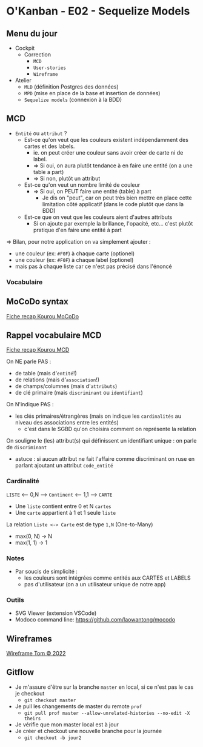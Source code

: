 # O'Kanban - E02 - Sequelize Models

## Menu du jour

- Cockpit
  - Correction 
    - `MCD` 
    - `User-stories`
    - `Wireframe`
- Atelier
  - `MLD` (définition Postgres des données) 
  - `MPD` (mise en place de la base et insertion de données)
  - `Sequelize models` (connexion à la BDD)
  

## MCD

- `Entité` ou `attribut` ? 
  - Est-ce qu'on veut que les couleurs existent indépendamment des cartes et des labels. 
    - ie. on peut créer une couleur sans avoir créer de carte ni de label. 
    - => Si oui, on aura plutôt tendance à en faire une entité (on a une table a part)
    - => Si non, plutôt un attribut
  - Est-ce qu'on veut un nombre limité de couleur
    - => Si oui, on PEUT faire une entité (table) à part
      - Je dis on "peut", car on peut très bien mettre en place cette limitation côté applicatif (dans le code plutôt que dans la BDD)
  - Est-ce que on veut que les couleurs aient d'autres attributs
    - Si on ajoute par exemple la brillance, l'opacité, etc... c'est plutôt pratique d'en faire une entité à part

=> Bilan, pour notre application on va simplement ajouter :
  - une couleur (ex: `#F0F`) à chaque carte (optionel)
  - une couleur (ex: `#F0F`) à chaque label (optionel)
  - mais pas à chaque liste car ce n'est pas précisé dans l'énoncé 

### Vocabulaire

## MoCoDo syntax

[Fiche recap Kourou MoCoDo](https://kourou.oclock.io/ressources/fiche-recap/mocodo)

## Rappel vocabulaire MCD

[Fiche recap Kourou MCD](https://kourou.oclock.io/ressources/fiche-recap/mcd-modele-conceptuel-de-donnees/)

On NE parle PAS :
- de table (mais d'`entité`!)
- de relations (mais d'`association`!)
- de champs/columnes (mais d'`attributs`)
- de clé primaire (mais `discriminant` ou `identifiant`)

On N'indique PAS :
- les clés primaires/étrangères (mais on indique les `cardinalités` au niveau des associations entre les entités)
  - c'est dans le SGBD qu'on choisira comment on représente la relation

On souligne le (les) attribut(s) qui définissent un identifiant unique : on parle de `discriminant`
  - astuce : si aucun attribut ne fait l'affaire comme discriminant on ruse en parlant ajoutant un attribut `code_entité`


### Cardinalité

`LISTE` <-- 0,N --> `Continent` <-- 1,1 --> `CARTE`

- Une `liste` contient entre 0 et N `cartes`
- Une `carte` appartient à 1 et 1 seule `liste`

La relation `Liste <-> Carte` est de type `1,N` (One-to-Many)
- max(0, N) -> N
- max(1, 1) -> 1


### Notes

- Par soucis de simplicité : 
  - les couleurs sont intégrées comme entités aux CARTES et LABELS
  - pas d'utilisateur (on a un utilisateur unique de notre app)


### Outils

- SVG Viewer (extension VSCode)
- Modoco command line: https://github.com/laowantong/mocodo

## Wireframes

[Wireframe Tom © 2022](https://xd.adobe.com/view/9ca42b37-70c9-41b1-8780-3d0507fa6d8f-c9f7/screen/7a77c0ac-e560-471a-86aa-a00430967d01)


## Gitflow

- Je m'assure d'être sur la branche `master` en local, si ce n'est pas le cas je checkout
  - `git checkout master`
- Je pull les changements de master du remote `prof`
  - `git pull prof master --allow-unrelated-histories --no-edit -X theirs`
- Je vérifie que mon master local est à jour
- Je créer et checkout une nouvelle branche pour la journée 
  - `git checkout -b jour2`
